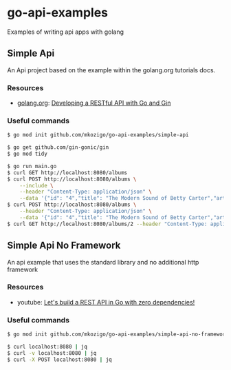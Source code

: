 # go-api-examples
Examples of writing api apps with golang

## Simple Api

An Api project based on the example within the golang.org tutorials docs.

### Resources
* [golang.org](https://golang.org/): [Developing a RESTful API with Go and Gin](https://golang.org/doc/tutorial/web-service-gin)

### Useful commands
```bash
$ go mod init github.com/mkozigo/go-api-examples/simple-api

$ go get github.com/gin-gonic/gin
$ go mod tidy

$ go run main.go
$ curl GET http://localhost:8080/albums
$ curl POST http://localhost:8080/albums \
    --include \
    --header "Content-Type: application/json" \
    --data '{"id": "4","title": "The Modern Sound of Betty Carter","artist": "Betty Carter","price": 49.99}'
$ curl POST http://localhost:8080/albums \
    --header "Content-Type: application/json" \
    --data '{"id": "4","title": "The Modern Sound of Betty Carter","artist": "Betty Carter","price": 49.99}'
$ curl GET http://localhost:8080/albums/2 --header "Content-Type: application/json

```

## Simple Api No Framework

An api example that uses the standard library and no additional http framework

### Resources
* youtube: [Let's build a REST API in Go with zero dependencies!](https://www.youtube.com/watch?v=2v11Ym6Ct9Q)

### Useful commands
```bash
$ go mod init github.com/mkozigo/go-api-examples/simple-api-no-framework

$ curl localhost:8080 | jq
$ curl -v localhost:8080 | jq
$ curl -X POST localhost:8080 | jq
```